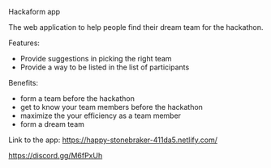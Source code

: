 Hackaform app

The web application to help people find their dream team for the hackathon.


Features: 
- Provide suggestions in picking the right team
- Provide a way to be listed in the list of participants


Benefits:
- form a team before the hackathon 
- get to know your team members before the hackathon
- maximize the your efficiency as a team member
- form a dream team
 

Link to the app: https://happy-stonebraker-411da5.netlify.com/

https://discord.gg/M6fPxUh
